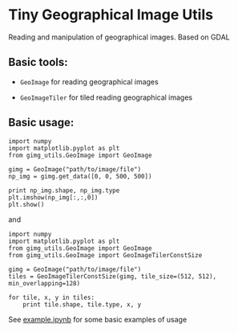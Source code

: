 # Tiny Geographical Image Utils

Reading and manipulation of geographical images. Based on GDAL

## Basic tools:

* `GeoImage` for reading geographical images 

* `GeoImageTiler` for tiled reading geographical images


## Basic usage:

```
import numpy
import matplotlib.pyplot as plt
from gimg_utils.GeoImage import GeoImage

gimg = GeoImage("path/to/image/file")
np_img = gimg.get_data([0, 0, 500, 500])

print np_img.shape, np_img.type
plt.imshow(np_img[:,:,0])
plt.show()
```

and 

```
import numpy
import matplotlib.pyplot as plt
from gimg_utils.GeoImage import GeoImage
from gimg_utils.GeoImage import GeoImageTilerConstSize

gimg = GeoImage("path/to/image/file")
tiles = GeoImageTilerConstSize(gimg, tile_size=(512, 512), min_overlapping=128)

for tile, x, y in tiles:
    print tile.shape, tile.type, x, y
```

See [example.ipynb](examples/examples.ipynb) for some basic examples of usage